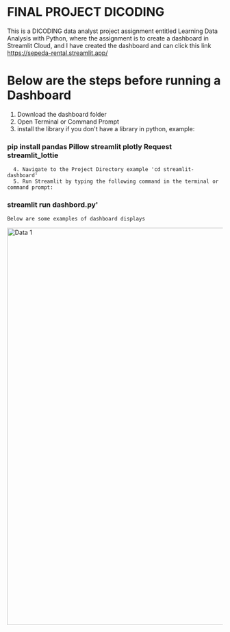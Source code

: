 # FINAL PROJECT DICODING
This is a DICODING data analyst project assignment entitled Learning Data Analysis with Python, where the assignment is to create a dashboard in Streamlit Cloud, and I have created the dashboard and can click this link https://sepeda-rental.streamlit.app/
# Below are the steps before running a Dashboard
1. Download the dashboard folder
2. Open Terminal or Command Prompt
3. install the library if you don't have a library in python, example:
### pip install  pandas Pillow streamlit plotly Request streamlit_lottie
      4. Navigate to the Project Directory example 'cd streamlit-dashboard'
      5. Run Streamlit by typing the following command in the terminal or command prompt: 
### streamlit run dashbord.py'
    Below are some examples of dashboard displays    
<img width="925" alt="Data 1" src="https://github.com/salsadnn/Data-Analist/assets/159113713/7725e41a-b1e6-47c6-ae42-84bc14717489">
